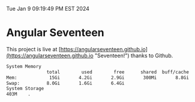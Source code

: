 Tue Jan  9 09:19:49 PM EST 2024

# Angular Seventeen


This project is live at [https://angularseventeen.github.io](https://angularseventeen.github.io "Seventeen!") thanks to Github.

```bash
System Memory
               total        used        free      shared  buff/cache   available
Mem:            15Gi       4.2Gi       2.9Gi       300Mi       8.8Gi        11Gi
Swap:          8.0Gi       1.6Gi       6.4Gi
System Storage
403M	.
```
```bash
